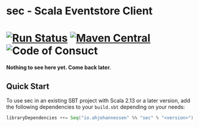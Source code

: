 # sec - Scala Eventstore Client 
# [![Run Status](https://api.shippable.com/projects/5dc1740927d7a000075d3ef6/badge?branch=master)]() [![Maven Central](https://maven-badges.herokuapp.com/maven-central/io.ahjohannessen/sec_2.13/badge.svg)](https://maven-badges.herokuapp.com/maven-central/io.ahjohannessen/sec_2.13) ![Code of Consuct](https://img.shields.io/badge/Code%20of%20Conduct-Scala-blue.svg)

**Nothing to see here yet. Come back later.**

## Quick Start

To use sec in an existing SBT project with Scala 2.13 or a later version, add the following dependencies to your
`build.sbt` depending on your needs:

```scala
libraryDependencies ++= Seq("io.ahjohannessen" %% "sec" % "<version>")
```
